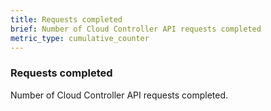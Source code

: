 ```yaml
---
title: Requests completed
brief: Number of Cloud Controller API requests completed
metric_type: cumulative_counter
---
```


### Requests completed

Number of Cloud Controller API requests completed.